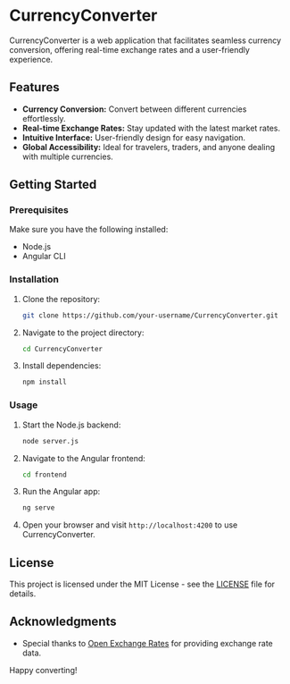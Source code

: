 # CurrencyConverter

CurrencyConverter is a web application that facilitates seamless currency conversion, offering real-time exchange rates and a user-friendly experience.

## Features

- **Currency Conversion:** Convert between different currencies effortlessly.
- **Real-time Exchange Rates:** Stay updated with the latest market rates.
- **Intuitive Interface:** User-friendly design for easy navigation.
- **Global Accessibility:** Ideal for travelers, traders, and anyone dealing with multiple currencies.

## Getting Started

### Prerequisites

Make sure you have the following installed:

- Node.js
- Angular CLI

### Installation

1. Clone the repository:

    ```bash
    git clone https://github.com/your-username/CurrencyConverter.git
    ```

2. Navigate to the project directory:

    ```bash
    cd CurrencyConverter
    ```

3. Install dependencies:

    ```bash
    npm install
    ```

### Usage

1. Start the Node.js backend:

    ```bash
    node server.js
    ```

2. Navigate to the Angular frontend:

    ```bash
    cd frontend
    ```

3. Run the Angular app:

    ```bash
    ng serve
    ```

4. Open your browser and visit `http://localhost:4200` to use CurrencyConverter.

## License

This project is licensed under the MIT License - see the [LICENSE](LICENSE) file for details.

## Acknowledgments

- Special thanks to [Open Exchange Rates](https://openexchangerates.org/) for providing exchange rate data.

Happy converting!
